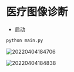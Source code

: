 <!--
 * @FilePath: README.md
 * @Author: Xu Mingyu
 * @Date: 2022-03-26 23:53:22
 * @LastEditTime: 2022-04-04 18:48:41
 * @Description: 
 * Copyright 2022 Xu Mingyu, All Rights Reserved. 
-->
# 医疗图像诊断
- 启动
```python
python main.py
```

![20220404184706](https://cdn.jsdelivr.net/gh/mY-xmy/img/20220404184706.png)

![20220404184838](https://cdn.jsdelivr.net/gh/mY-xmy/img/20220404184838.png)